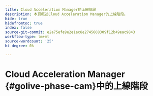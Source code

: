 ```yaml
---
title: Cloud Acceleration Manager的上線階段
description: 本頁概述Cloud Acceleration Manager的上線階段。
hide: true
hidefromtoc: true
index: false
source-git-commit: e2a75efe9e2e1ac8e2745608309f12b49eac9843
workflow-type: tm+mt
source-wordcount: '25'
ht-degree: 0%

---
```



# Cloud Acceleration Manager {#golive-phase-cam}中的上線階段
